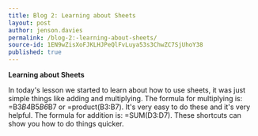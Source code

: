 ```yaml
---
title: Blog 2: Learning about Sheets
layout: post
author: jenson.davies
permalink: /blog-2:-learning-about-sheets/
source-id: 1EN9wZisXoFJKLHJPeQlFvLuya53s3ChwZC7SjUhoY38
published: true
---
```

**Learning about Sheets**

In today's lesson we started to learn about how to use sheets, it was just simple things like adding and multiplying. The formula for multiplying is: =B3*B4*B5*B6*B7 or =product(B3:B7). It's very easy to do these and it's very helpful. The formula for addition is: =SUM(D3:D7). These shortcuts can show you how to do things quicker. 

